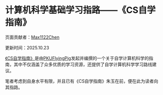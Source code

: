 # 计算机科学基础学习指路——《CS自学指南》

页面贡献者：[Max1122Chen](https://github.com/Max1122Chen)

更新时间：2025.10.23

[《CS自学指南》](https://csdiy.wiki/)是由[PKUFlyingPig](https://github.com/PKUFlyingPig)发起并编撰的一个关于自学计算机科学的指南，其中不仅涵盖了众多优质的学习资源，还提供了自学计算机科学学习路线建议。

笔者考虑到自身水平有限，并且已有《CS自学指南》朱玉在前，便在此为读者向其指路。

